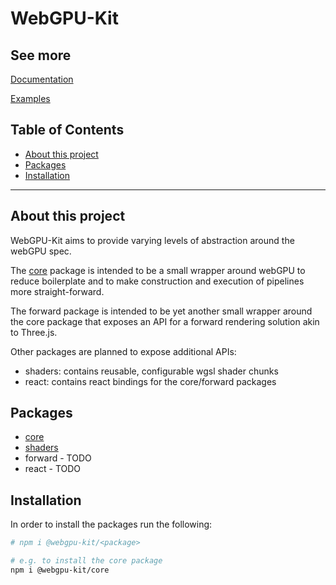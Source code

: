# WebGPU-Kit

## See more

[Documentation](https://jmberesford.github.io/webgpu-kit/)

[Examples](https://jmberesford.github.io/webgpu-kit/examples)

## Table of Contents

- [About this project](#about-this-project)
- [Packages](#packages)
- [Installation](#installation)

---

## About this project

WebGPU-Kit aims to provide varying levels of abstraction around the webGPU spec.

The [core] package is intended to be a small wrapper around webGPU to reduce boilerplate and
to make construction and execution of pipelines more straight-forward.

The forward package is intended to be yet another small wrapper around the core package that
exposes an API for a forward rendering solution akin to Three.js.

Other packages are planned to expose additional APIs:

- shaders: contains reusable, configurable wgsl shader chunks
- react: contains react bindings for the core/forward packages

## Packages

- [core]
- [shaders]
- forward - TODO
- react - TODO

## Installation

In order to install the packages run the following:

```sh
# npm i @webgpu-kit/<package>

# e.g. to install the core package
npm i @webgpu-kit/core
```

[core]: ./packages/core/
[shaders]: ./packages/shaders/
